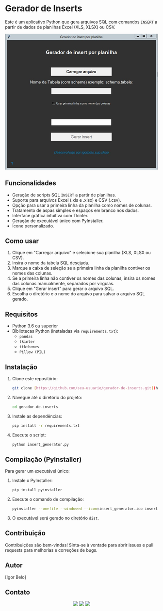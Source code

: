 # Gerador de Inserts

Este é um aplicativo Python que gera arquivos SQL com comandos `INSERT` a partir de dados de planilhas Excel (XLS, XLSX) ou CSV.

![Captura de tela do Gerador de Inserts](images/projeto_screenshot.jpg)

## Funcionalidades

-   Geração de scripts SQL `INSERT` a partir de planilhas.
-   Suporte para arquivos Excel (.xls e .xlsx) e CSV (.csv).
-   Opção para usar a primeira linha da planilha como nomes de colunas.
-   Tratamento de aspas simples e espaços em branco nos dados.
-   Interface gráfica intuitiva com Tkinter.
-   Geração de executável único com PyInstaller.
-   Ícone personalizado.

## Como usar

1.  Clique em "Carregar arquivo" e selecione sua planilha (XLS, XLSX ou CSV).
2.  Insira o nome da tabela SQL desejada.
3.  Marque a caixa de seleção se a primeira linha da planilha contiver os nomes das colunas.
4.  Se a primeira linha não contiver os nomes das colunas, insira os nomes das colunas manualmente, separados por vírgulas.
5.  Clique em "Gerar insert" para gerar o arquivo SQL.
6.  Escolha o diretório e o nome do arquivo para salvar o arquivo SQL gerado.

## Requisitos

-   Python 3.6 ou superior
-   Bibliotecas Python (instaladas via `requirements.txt`):
    -   `pandas`
    -   `tkinter`
    -   `ttkthemes`
    -   `Pillow (PIL)`

## Instalação

1.  Clone este repositório:

    ```bash
    git clone [https://github.com/seu-usuario/gerador-de-inserts.git](https://www.google.com/search?q=https://github.com/seu-usuario/gerador-de-inserts.git)
    ```

2.  Navegue até o diretório do projeto:

    ```bash
    cd gerador-de-inserts
    ```

3.  Instale as dependências:

    ```bash
    pip install -r requirements.txt
    ```

4.  Execute o script:

    ```bash
    python insert_generator.py
    ```

## Compilação (PyInstaller)

Para gerar um executável único:

1.  Instale o PyInstaller:

    ```bash
    pip install pyinstaller
    ```

2.  Execute o comando de compilação:

    ```bash
    pyinstaller --onefile --windowed --icon=insert_generator.ico insert_generator.py
    ```

3.  O executável será gerado no diretório `dist`.

## Contribuição

Contribuições são bem-vindas! Sinta-se à vontade para abrir issues e pull requests para melhorias e correções de bugs.


## Autor

[Igor Belo]


## Contato

<div align="center">
  <a href="https://www.linkedin.com/in/igor-belo/" target="_blank"><img src="https://img.shields.io/badge/LinkedIn-0077B5?style=for-the-badge&logo=linkedin&logoColor=white"  target="_blank"></a>
  <a href="https://www.instagram.com/igor_belo.py/" target="_blank"><img src="https://img.shields.io/badge/Instagram-E4405F?style=for-the-badge&logo=instagram&logoColor=white"></a>
  <a href = "mailto:igorbello170@gmail.com"><img src="https://img.shields.io/badge/-Gmail-%23333?style=for-the-badge&logo=gmail&logoColor=white" target="_blank"></a>
</div>

